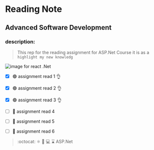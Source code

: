 # Reading Note
## Advanced Software Development
### description:
> This rep for the reading assignment for ASP.Net Course it is as a `highlight my new knowledg`

![image for react .Net](https://d33wubrfki0l68.cloudfront.net/4205d0600846259a187789ac358b9107a308d949/a4ec6/img/logo.svg)

- [x] :green_circle: assignment read 1   :ok_hand:
- [x] :green_circle: assignment read 2   :ok_hand:
- [x] :green_circle: assignment read 3   :ok_hand:
- [ ] :red_circle: assignment read 4 
- [ ] :red_circle: assignment read 5
- [ ] :red_circle: assignment read 6

       
 > :octocat: :atom_symbol: :file_folder: :computer: :hourglass:  ASP.Net 


